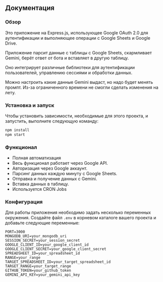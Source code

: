 ## Документация

### Обзор
Это приложение на Express.js, использующее Google OAuth 2.0 для аутентификации и выполняющее операции с Google Sheets и Google Drive. 

Приложение парсит данные с таблицы с Google Sheets, скармливает Gemini, берёт ответ от бота и вставляет в другую таблицу.

Оно интегрирует различные библиотеки для аутентификации пользователей, управлению сессиями и обработки данных.

Можно настроить какие данные Gemini выдаст, но надо будет менять промпт. Из-за ограниченного времени не смогли сделать изменения на лету.

### Установка и запуск
Чтобы установить зависимости, необходимые для этого проекта, и запустить, выполните следующую команду:

```bash
npm install
npm start
```

### Функционал
* Полная автоматизация
* Весь функционал работает через Google API.
* Авторизация через Google аккаунт. 
* Парсинг данных каждую минуту с Google Sheets.
* Отправка и получение данных с Gemini.
* Вставка данных в таблицу.
* Используется CRON Jobs

### Конфигурация
Для работы приложения необходимо задать несколько переменных окружения. Создайте файл `.env` в корневом каталоге вашего проекта и добавьте следующие переменные:

```
PORT=3000
MONGODB_URI=your_mongodb_uri
SESSION_SECRET=your_session_secret
GOOGLE_CLIENT_ID=your_google_client_id
GOOGLE_CLIENT_SECRET=your_google_client_secret
SPREADSHEET_ID=your_spreadsheet_id
RANGE=your_range
TARGET_SPREADSHEET_ID=your_target_spreadsheet_id
TARGET_RANGE=your_target_range
GITHUB_TOKEN=your_github_token
GEMINI_API_KEY=your_gemini_api_key
```
